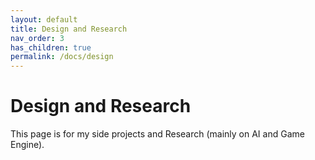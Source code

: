 ```yaml
---
layout: default
title: Design and Research
nav_order: 3
has_children: true
permalink: /docs/design
---
```


# **Design and Research**
This page is for my side projects and Research (mainly on AI and Game Engine).